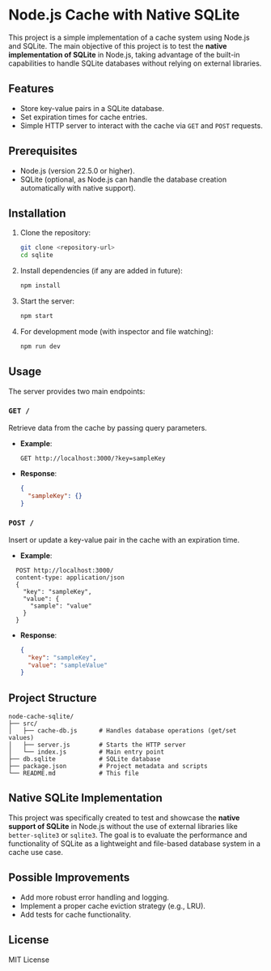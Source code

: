 # Node.js Cache with Native SQLite

This project is a simple implementation of a cache system using Node.js and SQLite. The main objective of this project is to test the **native implementation of SQLite** in Node.js, taking advantage of the built-in capabilities to handle SQLite databases without relying on external libraries.

## Features

- Store key-value pairs in a SQLite database.
- Set expiration times for cache entries.
- Simple HTTP server to interact with the cache via `GET` and `POST` requests.

## Prerequisites

- Node.js (version 22.5.0 or higher).
- SQLite (optional, as Node.js can handle the database creation automatically with native support).

## Installation

1. Clone the repository:
   ```bash
   git clone <repository-url>
   cd sqlite
   ```

2. Install dependencies (if any are added in future):
   ```bash
   npm install
   ```

3. Start the server:
   ```bash
   npm start
   ```

4. For development mode (with inspector and file watching):
   ```bash
   npm run dev
   ```

## Usage

The server provides two main endpoints:

### `GET /`

Retrieve data from the cache by passing query parameters.

- **Example**:
  ```
  GET http://localhost:3000/?key=sampleKey
  ```

- **Response**:
  ```json
  {
    "sampleKey": {}
  }
  ```

### `POST /`

Insert or update a key-value pair in the cache with an expiration time.

- **Example**:
```
  POST http://localhost:3000/
  content-type: application/json
  {
    "key": "sampleKey",
    "value": {
      "sample": "value"
    }
  }
```

- **Response**:
  ```json
  {
    "key": "sampleKey",
    "value": "sampleValue"
  }
  ```

## Project Structure

```
node-cache-sqlite/
├── src/
│   ├── cache-db.js      # Handles database operations (get/set values)
│   ├── server.js        # Starts the HTTP server
│   └── index.js         # Main entry point
├── db.sqlite            # SQLite database
├── package.json         # Project metadata and scripts
└── README.md            # This file
```

## Native SQLite Implementation

This project was specifically created to test and showcase the **native support of SQLite** in Node.js without the use of external libraries like `better-sqlite3` or `sqlite3`. The goal is to evaluate the performance and functionality of SQLite as a lightweight and file-based database system in a cache use case.

## Possible Improvements

- Add more robust error handling and logging.
- Implement a proper cache eviction strategy (e.g., LRU).
- Add tests for cache functionality.

## License

MIT License